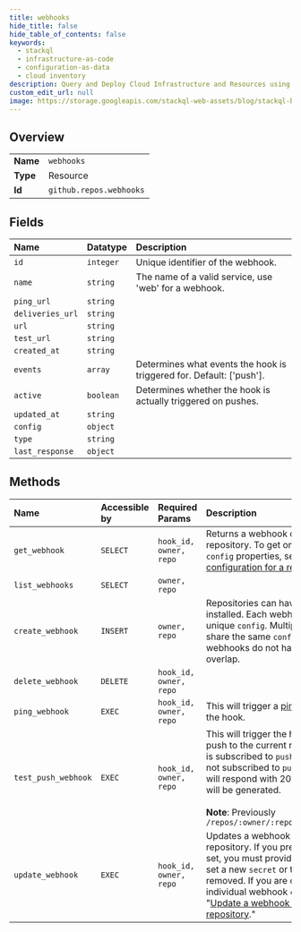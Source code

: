 ```yaml
---
title: webhooks
hide_title: false
hide_table_of_contents: false
keywords:
  - stackql
  - infrastructure-as-code
  - configuration-as-data
  - cloud inventory
description: Query and Deploy Cloud Infrastructure and Resources using SQL
custom_edit_url: null
image: https://storage.googleapis.com/stackql-web-assets/blog/stackql-blog-post-featured-image.png
---
```

  
    

## Overview
<table><tbody>
<tr><td><b>Name</b></td><td><code>webhooks</code></td></tr>
<tr><td><b>Type</b></td><td>Resource</td></tr>
<tr><td><b>Id</b></td><td><code>github.repos.webhooks</code></td></tr>
</tbody></table>

## Fields
| Name | Datatype | Description |
|:-----|:---------|:------------|
| `id` | `integer` | Unique identifier of the webhook. |
| `name` | `string` | The name of a valid service, use 'web' for a webhook. |
| `ping_url` | `string` |  |
| `deliveries_url` | `string` |  |
| `url` | `string` |  |
| `test_url` | `string` |  |
| `created_at` | `string` |  |
| `events` | `array` | Determines what events the hook is triggered for. Default: ['push']. |
| `active` | `boolean` | Determines whether the hook is actually triggered on pushes. |
| `updated_at` | `string` |  |
| `config` | `object` |  |
| `type` | `string` |  |
| `last_response` | `object` |  |
## Methods
| Name | Accessible by | Required Params | Description |
|:-----|:--------------|:----------------|:------------|
| `get_webhook` | `SELECT` | `hook_id, owner, repo` | Returns a webhook configured in a repository. To get only the webhook `config` properties, see "[Get a webhook configuration for a repository](https://docs.github.com/en/rest/webhooks/repo-config#get-a-webhook-configuration-for-a-repository)." |
| `list_webhooks` | `SELECT` | `owner, repo` |  |
| `create_webhook` | `INSERT` | `owner, repo` | Repositories can have multiple webhooks installed. Each webhook should have a unique `config`. Multiple webhooks can<br />share the same `config` as long as those webhooks do not have any `events` that overlap. |
| `delete_webhook` | `DELETE` | `hook_id, owner, repo` |  |
| `ping_webhook` | `EXEC` | `hook_id, owner, repo` | This will trigger a [ping event](https://docs.github.com/webhooks/#ping-event) to be sent to the hook. |
| `test_push_webhook` | `EXEC` | `hook_id, owner, repo` | This will trigger the hook with the latest push to the current repository if the hook is subscribed to `push` events. If the hook is not subscribed to `push` events, the server will respond with 204 but no test POST will be generated.<br /><br />**Note**: Previously `/repos/:owner/:repo/hooks/:hook_id/test` |
| `update_webhook` | `EXEC` | `hook_id, owner, repo` | Updates a webhook configured in a repository. If you previously had a `secret` set, you must provide the same `secret` or set a new `secret` or the secret will be removed. If you are only updating individual webhook `config` properties, use "[Update a webhook configuration for a repository](https://docs.github.com/en/rest/webhooks/repo-config#update-a-webhook-configuration-for-a-repository)." |
